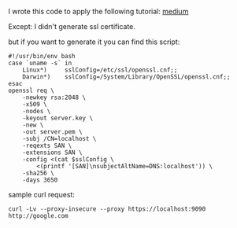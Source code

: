 I wrote this code to apply the following tutorial: [medium](https://medium.com/@mlowicki/http-s-proxy-in-golang-in-less-than-100-lines-of-code-6a51c2f2c38c)

Except: I didn't generate ssl certificate.

but if you want to generate it you can find this script:
```shell
#!/usr/bin/env bash
case `uname -s` in
    Linux*)     sslConfig=/etc/ssl/openssl.cnf;;
    Darwin*)    sslConfig=/System/Library/OpenSSL/openssl.cnf;;
esac
openssl req \
    -newkey rsa:2048 \
    -x509 \
    -nodes \
    -keyout server.key \
    -new \
    -out server.pem \
    -subj /CN=localhost \
    -reqexts SAN \
    -extensions SAN \
    -config <(cat $sslConfig \
        <(printf '[SAN]\nsubjectAltName=DNS:localhost')) \
    -sha256 \
    -days 3650
```

sample curl request:
```shell
curl -Lv --proxy-insecure --proxy https://localhost:9090 http://google.com
```